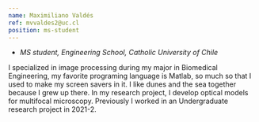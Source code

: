```yaml
---
name: Maximiliano Valdés
ref: mvvaldes2@uc.cl
position: ms-student
---
```


- _MS student, Engineering School, Catholic University of Chile_

I specialized in image processing during my major in Biomedical Engineering, my favorite programing language is Matlab, so much so that I used to make my screen savers in it. I like dunes and the sea together because I grew up there. In my research project, I develop optical models for multifocal microscopy. Previously I worked in an Undergraduate research project in 2021-2.
